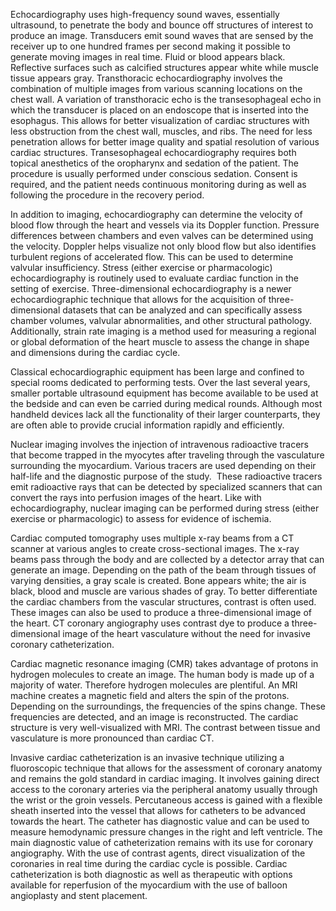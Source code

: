 Echocardiography uses high-frequency sound waves, essentially ultrasound, to penetrate the body and bounce off structures of interest to produce an image. Transducers emit sound waves that are sensed by the receiver up to one hundred frames per second making it possible to generate moving images in real time. Fluid or blood appears black. Reflective surfaces such as calcified structures appear white while muscle tissue appears gray. Transthoracic echocardiography involves the combination of multiple images from various scanning locations on the chest wall. A variation of transthoracic echo is the transesophageal echo in which the transducer is placed on an endoscope that is inserted into the esophagus. This allows for better visualization of cardiac structures with less obstruction from the chest wall, muscles, and ribs. The need for less penetration allows for better image quality and spatial resolution of various cardiac structures. Transesophageal echocardiography requires both topical anesthetics of the oropharynx and sedation of the patient. The procedure is usually performed under conscious sedation. Consent is required, and the patient needs continuous monitoring during as well as following the procedure in the recovery period.

In addition to imaging, echocardiography can determine the velocity of blood flow through the heart and vessels via its Doppler function. Pressure differences between chambers and even valves can be determined using the velocity. Doppler helps visualize not only blood flow but also identifies turbulent regions of accelerated flow. This can be used to determine valvular insufficiency. Stress (either exercise or pharmacologic) echocardiography is routinely used to evaluate cardiac function in the setting of exercise. Three-dimensional echocardiography is a newer echocardiographic technique that allows for the acquisition of three-dimensional datasets that can be analyzed and can specifically assess chamber volumes, valvular abnormalities, and other structural pathology. Additionally, strain rate imaging is a method used for measuring a regional or global deformation of the heart muscle to assess the change in shape and dimensions during the cardiac cycle.

Classical echocardiographic equipment has been large and confined to special rooms dedicated to performing tests. Over the last several years, smaller portable ultrasound equipment has become available to be used at the bedside and can even be carried during medical rounds. Although most handheld devices lack all the functionality of their larger counterparts, they are often able to provide crucial information rapidly and efficiently.

Nuclear imaging involves the injection of intravenous radioactive tracers that become trapped in the myocytes after traveling through the vasculature surrounding the myocardium. Various tracers are used depending on their half-life and the diagnostic purpose of the study.  These radioactive tracers emit radioactive rays that can be detected by specialized scanners that can convert the rays into perfusion images of the heart. Like with echocardiography, nuclear imaging can be performed during stress (either exercise or pharmacologic) to assess for evidence of ischemia.

Cardiac computed tomography uses multiple x-ray beams from a CT scanner at various angles to create cross-sectional images. The x-ray beams pass through the body and are collected by a detector array that can generate an image. Depending on the path of the beam through tissues of varying densities, a gray scale is created. Bone appears white; the air is black, blood and muscle are various shades of gray. To better differentiate the cardiac chambers from the vascular structures, contrast is often used. These images can also be used to produce a three-dimensional image of the heart. CT coronary angiography uses contrast dye to produce a three-dimensional image of the heart vasculature without the need for invasive coronary catheterization.

Cardiac magnetic resonance imaging (CMR) takes advantage of protons in hydrogen molecules to create an image. The human body is made up of a majority of water. Therefore hydrogen molecules are plentiful. An MRI machine creates a magnetic field and alters the spin of the protons. Depending on the surroundings, the frequencies of the spins change. These frequencies are detected, and an image is reconstructed. The cardiac structure is very well-visualized with MRI. The contrast between tissue and vasculature is more pronounced than cardiac CT.

Invasive cardiac catheterization is an invasive technique utilizing a fluoroscopic technique that allows for the assessment of coronary anatomy and remains the gold standard in cardiac imaging. It involves gaining direct access to the coronary arteries via the peripheral anatomy usually through the wrist or the groin vessels. Percutaneous access is gained with a flexible sheath inserted into the vessel that allows for catheters to be advanced towards the heart. The catheter has diagnostic value and can be used to measure hemodynamic pressure changes in the right and left ventricle. The main diagnostic value of catheterization remains with its use for coronary angiography. With the use of contrast agents, direct visualization of the coronaries in real time during the cardiac cycle is possible. Cardiac catheterization is both diagnostic as well as therapeutic with options available for reperfusion of the myocardium with the use of balloon angioplasty and stent placement.